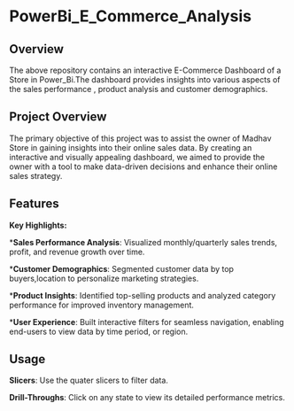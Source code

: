 # PowerBi_E_Commerce_Analysis
Overview
-----------------------------------------
The above repository contains an interactive E-Commerce Dashboard of a Store in Power_Bi.The dashboard provides insights into various aspects of the sales performance , product analysis and customer demographics.

**Project Overview**
------------------------------------------
The primary objective of this project was to assist the owner of Madhav Store in gaining insights into their online sales data. By creating an interactive and visually appealing dashboard, we aimed to provide the owner with a tool to make data-driven decisions and enhance their online sales strategy.

Features
----------------------------------------
**Key Highlights:**

***Sales Performance Analysis**: Visualized monthly/quarterly sales trends, profit, and revenue growth over time.

***Customer Demographics**: Segmented customer data by top buyers,location to personalize marketing strategies.

***Product Insights**: Identified top-selling products and analyzed category performance for improved inventory management.

***User Experience**: Built interactive filters for seamless navigation, enabling end-users to view data by time period, or region.

**Usage**
------------------------------------
**Slicers**: Use the quater slicers to filter data.

**Drill-Throughs**: Click on any state to view its detailed performance metrics.


